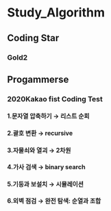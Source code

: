 # Study_Algorithm
## Coding Star
### Gold2
## Progammerse
### 2020Kakao fist Coding Test
#### 1.문자열 압축하기 → 리스트 순회
#### 2.괄호 변환 → recursive
#### 3.자물쇠와 열괴 → 2차원 
#### 4.가사 검색 → binary search
#### 5.기둥과 보설치 → 시뮬레이션
#### 6.외벽 점검 → 완전 탐색: 순열과 조합
